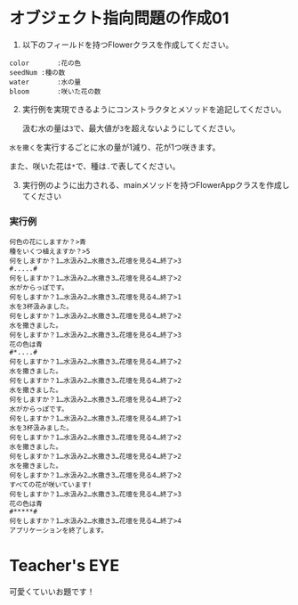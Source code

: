 # オブジェクト指向問題の作成01

1. 以下のフィールドを持つFlowerクラスを作成してください。

```
color		:花の色
seedNum	:種の数
water		:水の量
bloom		:咲いた花の数
```

2. 実行例を実現できるようにコンストラクタとメソッドを追記してください。

	汲む水の量は`3`で、最大値が`3`を超えないようにしてください。  

`水を撒く`を実行するごとに水の量が1減り、花が1つ咲きます。  

また、咲いた花は`*`で、種は`.`で表してください。

3. 実行例のように出力される、mainメソッドを持つFlowerAppクラスを作成してください

### 実行例

```
何色の花にしますか？>青
種をいくつ植えますか？>5
何をしますか？1…水汲み2…水撒き3…花壇を見る4…終了>3
#.....#
何をしますか？1…水汲み2…水撒き3…花壇を見る4…終了>2
水がからっぽです。
何をしますか？1…水汲み2…水撒き3…花壇を見る4…終了>1
水を3杯汲みました。
何をしますか？1…水汲み2…水撒き3…花壇を見る4…終了>2
水を撒きました。
何をしますか？1…水汲み2…水撒き3…花壇を見る4…終了>3
花の色は青
#*....#
何をしますか？1…水汲み2…水撒き3…花壇を見る4…終了>2
水を撒きました。
何をしますか？1…水汲み2…水撒き3…花壇を見る4…終了>2
水を撒きました。
何をしますか？1…水汲み2…水撒き3…花壇を見る4…終了>2
水がからっぽです。
何をしますか？1…水汲み2…水撒き3…花壇を見る4…終了>1
水を3杯汲みました。
何をしますか？1…水汲み2…水撒き3…花壇を見る4…終了>2
水を撒きました。
何をしますか？1…水汲み2…水撒き3…花壇を見る4…終了>2
水を撒きました。
何をしますか？1…水汲み2…水撒き3…花壇を見る4…終了>2
すべての花が咲いています!
何をしますか？1…水汲み2…水撒き3…花壇を見る4…終了>3
花の色は青
#*****#
何をしますか？1…水汲み2…水撒き3…花壇を見る4…終了>4
アプリケーションを終了します。
```


# Teacher's EYE


可愛くていいお題です！


